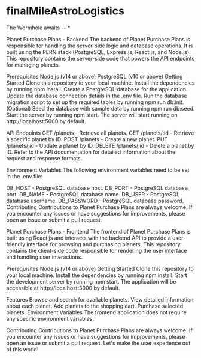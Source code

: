 # finalMileAstroLogistics
The Wormhole awaits -- *

Planet Purchase Plans - Backend
The backend of Planet Purchase Plans is responsible for handling the server-side logic and database operations. It is built using the PERN stack (PostgreSQL, Express.js, React.js, and Node.js). This repository contains the server-side code that powers the API endpoints for managing planets.

Prerequisites
Node.js (v14 or above)
PostgreSQL (v10 or above)
Getting Started
Clone this repository to your local machine.
Install the dependencies by running npm install.
Create a PostgreSQL database for the application.
Update the database connection details in the .env file.
Run the database migration script to set up the required tables by running npm run db:init.
(Optional) Seed the database with sample data by running npm run db:seed.
Start the server by running npm start.
The server will start running on http://localhost:5000 by default.

API Endpoints
GET /planets - Retrieve all planets.
GET /planets/:id - Retrieve a specific planet by ID.
POST /planets - Create a new planet.
PUT /planets/:id - Update a planet by ID.
DELETE /planets/:id - Delete a planet by ID.
Refer to the API documentation for detailed information about the request and response formats.

Environment Variables
The following environment variables need to be set in the .env file:

DB_HOST - PostgreSQL database host.
DB_PORT - PostgreSQL database port.
DB_NAME - PostgreSQL database name.
DB_USER - PostgreSQL database username.
DB_PASSWORD - PostgreSQL database password.
Contributing
Contributions to Planet Purchase Plans are always welcome. If you encounter any issues or have suggestions for improvements, please open an issue or submit a pull request.

Planet Purchase Plans - Frontend
The frontend of Planet Purchase Plans is built using React.js and interacts with the backend API to provide a user-friendly interface for browsing and purchasing planets. This repository contains the client-side code responsible for rendering the user interface and handling user interactions.

Prerequisites
Node.js (v14 or above)
Getting Started
Clone this repository to your local machine.
Install the dependencies by running npm install.
Start the development server by running npm start.
The application will be accessible at http://localhost:3000 by default.

Features
Browse and search for available planets.
View detailed information about each planet.
Add planets to the shopping cart.
Purchase selected planets.
Environment Variables
The frontend application does not require any specific environment variables.

Contributing
Contributions to Planet Purchase Plans are always welcome. If you encounter any issues or have suggestions for improvements, please open an issue or submit a pull request. Let's make the user experience out of this world!
